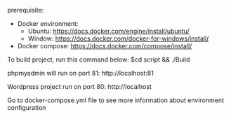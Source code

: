 prerequisite:

- Docker environment:
    + Ubuntu: https://docs.docker.com/engine/install/ubuntu/
    + Window: https://docs.docker.com/docker-for-windows/install/
- Docker compose: https://docs.docker.com/compose/install/

To build project, run this command below: $cd script && ./Build

phpmyadmin will run on port 81: http://localhost:81

Wordpress project run on port 80: http://localhost

Go to docker-compose.yml file to see more information about environment configuration
